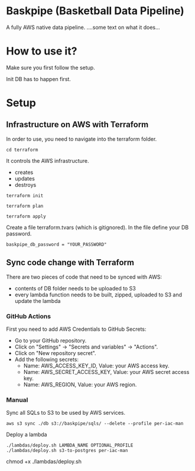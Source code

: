 # Baskpipe (Basketball Data Pipeline)
A fully AWS native data pipeline.
....some text on what it does...

# How to use it?
Make sure you first follow the setup.

Init DB has to happen first.


# Setup

## Infrastructure on AWS with Terraform

In order to use, you need to navigate into the terraform folder.
```
cd terraform
```

It controls the AWS infrastructure.
- creates
- updates
- destroys

```
terraform init

terraform plan

terraform apply
```

Create a file terraform.tvars (which is gitignored).
In the file define your DB password.
```
baskpipe_db_password = "YOUR_PASSWORD"
```

## Sync code change with Terraform
There are two pieces of code that need to be synced with AWS:
- contents of DB folder needs to be uploaded to S3
- every lambda function needs to be built, zipped, uploaded to S3 and update the lambda

### GitHub Actions
First you need to add AWS Credentials to GitHub Secrets:
- Go to your GitHub repository.
- Click on "Settings" → "Secrets and variables" → "Actions".
- Click on "New repository secret".
- Add the following secrets:
    - Name: AWS_ACCESS_KEY_ID, Value: your AWS access key.
    - Name: AWS_SECRET_ACCESS_KEY, Value: your AWS secret access key.
    - Name: AWS_REGION, Value: your AWS region.

### Manual
Sync all SQLs to S3 to be used by AWS services.
```
aws s3 sync ./db s3://baskpipe/sqls/ --delete --profile per-iac-man
```

Deploy a lambda
```
./lambdas/deploy.sh LAMBDA_NAME OPTIONAL_PROFILE
./lambdas/deploy.sh s3-to-postgres per-iac-man
```

chmod +x ./lambdas/deploy.sh
